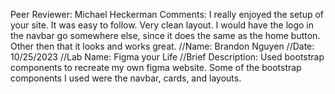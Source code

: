 Peer Reviewer: Michael Heckerman
Comments: I really enjoyed the setup of your site. It was easy to follow. Very clean layout. I would have the logo in the navbar go somewhere else, since it does the same as the home button. Other then that it looks and works great.
//Name: Brandon Nguyen
//Date: 10/25/2023
//Lab Name: Figma your Life
//Brief Description: Used bootstrap components to recreate my own figma website. Some of the bootstrap components I used were the navbar, cards, and layouts.
